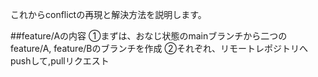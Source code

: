 これからconflictの再現と解決方法を説明します。

##feature/Aの内容
①まずは、おなじ状態のmainブランチから二つのfeature/A, feature/Bのブランチを作成
②それぞれ、リモートレポジトリへpushして,pullリクエスト